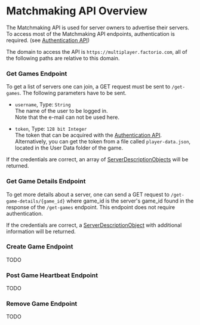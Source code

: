 # Matchmaking API Overview

The Matchmaking API is used for server owners to advertise their servers.
To access most of the Matchmaking API endpoints, authentication is required. (see [Authentication API](../auth-api/index.md))

The domain to access the API is `https://multiplayer.factorio.com`, all of the following paths are relative to this domain.



### Get Games Endpoint

To get a list of servers one can join, a GET request must be sent to `/get-games`.
The following parameters have to be sent.

* `username`, Type: `String`  
The name of the user to be logged in.  
Note that the e-mail can not be used here.

* `token`, Type: `128 bit Integer`  
The token that can be acquired with the [Authentication API](../auth-api/index.md).
Alternatively, you can get the token from a file called `player-data.json`, located in the User Data folder of the game.

If the credentials are correct, an array of [ServerDescriptionObjects](./serverresult.md) will be returned.

### Get Game Details Endpoint

To get more details about a server, one can send a GET request to `/get-game-details/{game_id}` where game_id is the server's game_id found in the response of the `/get-games` endpoint.
This endpoint does not require authentication.

If the credentials are correct, a [ServerDescriptionObject](./serverresult.md) with additional information will be returned.

### Create Game Endpoint

TODO

### Post Game Heartbeat Endpoint

TODO

### Remove Game Endpoint

TODO
